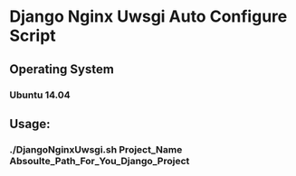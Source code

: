 # Django Nginx Uwsgi Auto Configure Script

## Operating System
### Ubuntu 14.04

## Usage:
### ./DjangoNginxUwsgi.sh Project_Name Absoulte_Path_For_You_Django_Project


